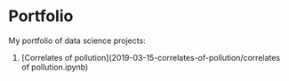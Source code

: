 # Portfolio

My portfolio of data science projects:

1) [Correlates of pollution](2019-03-15-correlates-of-pollution/correlates of pollution.ipynb)

